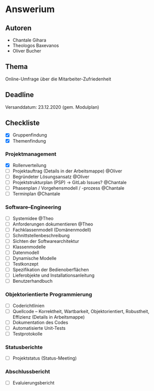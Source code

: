 # Answerium

## Autoren

* Chantale Gihara
* Theologos Baxevanos
* Oliver Bucher

## Thema

Online-Umfrage über die Mitarbeiter-Zufriedenheit

## Deadline

Versanddatum: 23.12.2020 (gem. Modulplan)

## Checkliste

- [x] Gruppenfindung
- [x] Themenfindung

### Projektmanagement

- [x] Rollenverteilung
- [ ] Projektauftrag (Details in der Arbeitsmappe) @Oliver
- [ ] Begründeter Lösungsansatz @Oliver
- [ ] Projektstrukturplan (PSP) -> GitLab Issues? @Chantale
- [ ] Phasenplan / Vorgehensmodell / -prozess @Chantale
- [ ] Terminplan @Chantale

### Software–Engineering

- [ ] Systemidee @Theo
- [ ] Anforderungen dokumentieren @Theo
- [ ] Fachklassenmodell (Domänenmodell)
- [ ] Schnittstellenbeschreibung
- [ ] Sichten der Softwarearchitektur
- [ ] Klassenmodelle
- [ ] Datenmodell
- [ ] Dynamische Modelle
- [ ] Testkonzept
- [ ] Spezifikation der Bedienoberflächen
- [ ] Lieferobjekte und Installationsanleitung
- [ ] Benutzerhandbuch

### Objektorientierte Programmierung

- [ ] Coderichtlinien
- [ ] Quellcode – Korrektheit, Wartbarkeit, Objektorientiert, Robustheit, Effizienz (Details in Arbeitsmappe)
- [ ] Dokumentation des Codes
- [ ] Automatisierte Unit-Tests
- [ ] Testprotokolle

### Statusberichte

- [ ] Projektstatus (Status-Meeting) 

### Abschlussbericht

- [ ] Evaluierungsbericht
